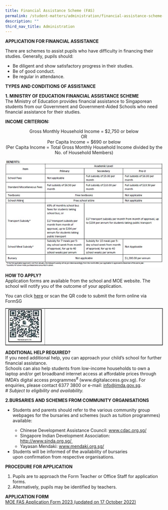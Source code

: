 ```yaml
---
title: Financial Assistance Scheme (FAS)
permalink: /student-matters/administration/financial-assistance-scheme-fas/
description: ""
third_nav_title: Administration
---
```

<p><strong>APPLICATION FOR FINANCIAL ASSISTANCE</strong></p>
<p>There are schemes to assist pupils who have difficulty in financing their studies. Generally, pupils should:&nbsp;</p>
<ul>
<li>Be diligent and show satisfactory progress in their studies.&nbsp;</li>
<li>Be of good conduct.</li>
<li>Be regular in attendance.&nbsp;</li>
</ul>
<p><strong>TYPES AND CONDITIONS OF ASSISTANCE</strong>&nbsp;</p>
<p><strong>1. MINISTRY OF EDUCATION FINANCIAL ASSISTANCE SCHEME<br /></strong>The Ministry of Education provides financial assistance to Singaporean students from our Government and Government-Aided Schools who need financial assistance for their studies.</p>
<p><strong>INCOME CRITERION:</strong></p>
<p style="text-align: center;">Gross Monthly Household Income = $2,750 or below<br />OR<br />Per Capita Income = $690 or below<br />(Per Capita Income = Total Gross Monthly Household Income divided by the No. of Household Members)</p>
<img src="/images/fas.jpg">
<p><strong>HOW TO APPLY?<br /></strong>Application forms are available from the school and MOE website. The school will notify you of the outcome of your application.</p>
<p>You can click <a href="https://go.gov.sg/moe-efas" target="">here</a>&nbsp;or scan the QR code to submit the form online via FormSG</p>
<table style="border-collapse: collapse; width: 100%;" border="1">
<tbody>
<tr>
<td style="width: 25%;"><img src="/images/fasqr.jpg"></td>
<td style="width: 75%;">&nbsp;</td>
</tr>
</tbody>
</table>
<p><strong>ADDITIONAL HELP REQUIRED?<br /></strong>If you need additional help, you can approach your child&rsquo;s school for further financial assistance.<br />Schools can also help students from low-income households to own a laptop and/or get broadband internet access at affordable prices through IMDA&rsquo;s digital access programmes<sup>#&nbsp;</sup>(www.digitalaccess.gov.sg). For enquiries, please contact 6377 3800 or e-mail: <a href="mailto:info@imda.gov.sg">info@imda.gov.sg</a>.<br /><em># Subject to eligibility and availability.</em></p>
<p><strong>2.BURSARIES AND SCHEMES FROM COMMUNITY ORGANISATIONS</strong></p>
<ul>
<li>Students and parents should refer to the various community group webpages for the bursaries and schemes (such as tuition programmes) available:</li>
<ul>
<li>Chinese Development Assistance Council: <a href="http://www.cdac.org.sg/" target="">www.cdac.org.sg/</a></li>
<li>Singapore Indian Development Association: <a href="http://www.sinda.org.sg/" target="">http://www.sinda.org.sg/&nbsp;</a></li>
<li>Yayasan Mendaki: <a href="http://www.mendaki.org.sg/" target="">www.mendaki.org.sg/</a></li>
</ul>
<li>Students will be informed of the availability of bursaries upon&nbsp;confirmation from respective organisations.</li>
</ul>
<p><strong>PROCEDURE FOR APPLICATION</strong></p>
<ol>
<li>Pupils are to approach the Form Teacher or Office Staff for&nbsp;application forms.&nbsp;</li>
<li>Alternatively, pupils may be identified by teachers.</li>
</ol>
<p><strong>APPLICATION FORM<br /></strong><a href="/file/MOE%20FAS%20Application%20Form%202023%20updated%2017102022.pdf" target="_blank" rel="noopener">MOE FAS Application Form 2023 (updated on 17 October 2022)</a>&nbsp;</p>